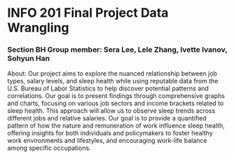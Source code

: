 # INFO 201 Final Project Data Wrangling
### Section BH Group member: Sera Lee, Lele Zhang, Ivette Ivanov, Sohyun Han
About: Our project aims to explore the nuanced relationship between job types, salary levels, and sleep health while using reputable data from the U.S. Bureau of Labor Statistics to help discover potential patterns and correlations. Our goal is to present findings through comprehensive graphs and charts, focusing on various job sectors and income brackets related to sleep health. This approach will allow us to observe sleep trends across different jobs and relative salaries. Our goal is to provide a quantified pattern of how the nature and remuneration of work influence sleep health, offering insights for both individuals and policymakers to foster healthy work environments and lifestyles, and encouraging work-life balance among specific occupations.
